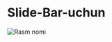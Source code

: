 # Slide-Bar-uchun
 
![Rasm nomi](https://github.com/Xusanbek0071/Slide-Bar-uchun/blob/main/skrenshotlar/Screenshot%202023-12-08%20102610.png)